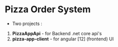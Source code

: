 # Pizza Order System
- Two projects :
1. **PizzaAppApi** - for Backend .net core api's
2. **pizza-app-client** - for angular [12] (frontend) UI

